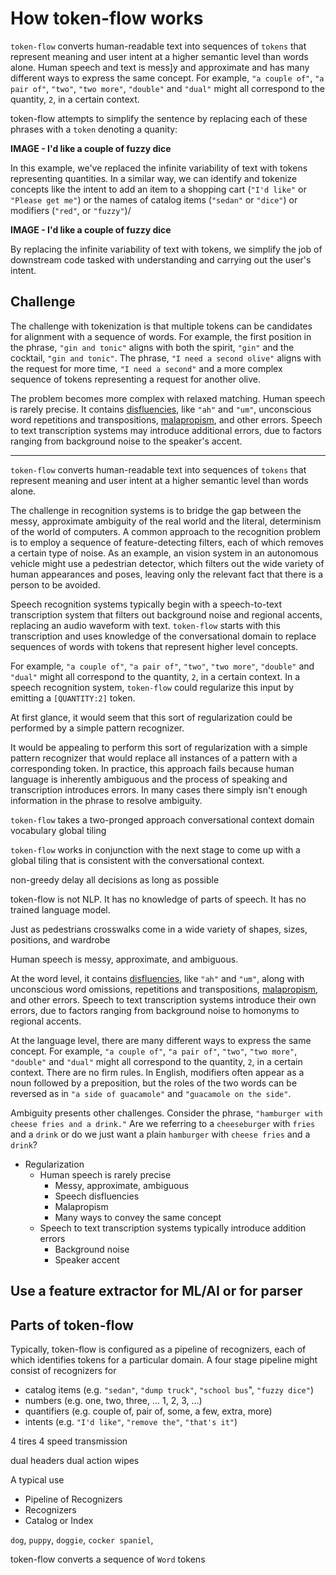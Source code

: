 # How token-flow works

`token-flow` converts human-readable text into sequences of `tokens` that represent meaning and user intent at a higher semantic level than words alone. Human speech and text is mess]y and approximate and has many different ways to express the same concept. For example, `"a couple of"`, `"a pair of"`, `"two"`, `"two more"`, `"double"` and `"dual"` might all correspond to the quantity, `2`, in a certain context.

token-flow attempts to simplify the sentence by replacing each of these phrases with a `token` denoting a quanity:

**IMAGE - I'd like a couple of fuzzy dice**

In this example, we've replaced the infinite variability of text with tokens representing quantities. In a similar way, we can identify and tokenize concepts like the intent to add an item to a shopping cart (`"I'd like"` or `"Please get me"`) or the names of catalog items (`"sedan"` or `"dice"`) or modifiers (`"red"`, or `"fuzzy"`)/

**IMAGE - I'd like a couple of fuzzy dice**

By replacing the infinite variability of text with tokens, we simplify the job of downstream code tasked with understanding and carrying out the user's intent.

## Challenge

The challenge with tokenization is that multiple tokens can be candidates for alignment with a sequence of words. For example, the first position in the phrase, `"gin and tonic"` aligns with both the spirit, `"gin"` and the cocktail, `"gin and tonic"`. The phrase, `"I need a second olive"` aligns with the request for more time, `"I need a second"` and a more complex sequence of tokens representing a request for another olive.

The problem becomes more complex with relaxed matching. Human speech is rarely precise. It contains [disfluencies](https://en.wikipedia.org/wiki/Speech_disfluency), like `"ah"` and `"um"`, unconscious word repetitions and transpositions, [malapropism](https://en.wikipedia.org/wiki/Malapropism), and other errors. Speech to text transcription systems may introduce additional errors, due to factors ranging from background noise to the speaker's accent.

------
`token-flow` converts human-readable text into sequences of `tokens` that represent meaning and user intent at a higher semantic level than words alone.

The challenge in recognition systems is to bridge the gap between the messy, approximate ambiguity of the real world and the literal, determinism of the world of computers. A common approach to the recognition problem is to employ a sequence of feature-detecting filters, each of which removes a certain type of noise. As an example, an vision system in an autonomous vehicle might use a pedestrian detector, which filters out the wide variety of human appearances and poses, leaving only the relevant fact that there is a person to be avoided.

Speech recognition systems typically begin with a speech-to-text transcription system that filters out background noise and regional accents, replacing an audio waveform with text. `token-flow` starts with this transcription and uses knowledge of the conversational domain to replace sequences of words with tokens that represent higher level concepts.

For example, `"a couple of"`, `"a pair of"`, `"two"`, `"two more"`, `"double"` and `"dual"` might all correspond to the quantity, `2`, in a certain context. In a speech recognition system, `token-flow` could regularize this input by emitting a `[QUANTITY:2]` token. 

At first glance, it would seem that this sort of regularization could be performed by a simple pattern recognizer.

It would be appealing to perform this sort of regularization with a simple pattern recognizer that would replace all instances of a pattern with a corresponding token. In practice, this approach fails because human language is inherently ambiguous and the process of speaking and transcription introduces errors. In many cases there simply isn't enough information in the phrase to resolve ambiguity.

`token-flow` takes a two-pronged approach
conversational context
domain vocabulary
global tiling

`token-flow` works in conjunction with the next stage to come up with a global tiling that is consistent with the conversational context.

non-greedy
delay all decisions as long as possible

token-flow is not NLP. It has no knowledge of parts of speech. It has no trained language model.

Just as pedestrians crosswalks come in a wide variety of shapes, sizes, positions, and wardrobe

Human speech is messy, approximate, and ambiguous.

At the word level, it contains [disfluencies](https://en.wikipedia.org/wiki/Speech_disfluency), like `"ah"` and `"um"`, along with unconscious word omissions, repetitions and transpositions, [malapropism](https://en.wikipedia.org/wiki/Malapropism), and other errors. Speech to text transcription systems introduce their own errors, due to factors ranging from background noise to homonyms to regional accents.

At the language level, there are many different ways to express the same concept. For example, `"a couple of"`, `"a pair of"`, `"two"`, `"two more"`, `"double"` and `"dual"` might all correspond to the quantity, `2`, in a certain context. There are no firm rules. In English, modifiers often appear as a noun followed by a preposition, but the roles of the two words can be reversed as in `"a side of guacamole"` and `"guacamole on the side"`.

Ambiguity presents other challenges. Consider the phrase, `"hamburger with cheese fries and a drink."` Are we referring to a `cheeseburger` with `fries` and a `drink` or do we just want a plain `hamburger` with `cheese fries` and a `drink`? 

* Regularization
    * Human speech is rarely precise
        * Messy, approximate, ambiguous
        * Speech disfluencies
        * Malapropism
        * Many ways to convey the same concept
    * Speech to text transcription systems typically introduce addition errors
        * Background noise
        * Speaker accent

## Use a feature extractor for ML/AI or for parser

## Parts of token-flow

Typically, token-flow is configured as a pipeline of recognizers, each of which identifies tokens for a particular domain. A four stage pipeline might consist of recognizers for
* catalog items (e.g. `"sedan"`, `"dump truck"`, `"school bus`", `"fuzzy dice"`)
* numbers (e.g. one, two, three, ... 1, 2, 3, ...)
* quantifiers (e.g. couple of, pair of, some, a few, extra, more)
* intents (e.g. `"I'd like"`, `"remove the"`, `"that's it"`)


4 tires
4 speed transmission

dual headers
dual action wipes

A typical use 

* Pipeline of Recognizers
* Recognizers
* Catalog or Index




 `dog`, `puppy`, `doggie`, `cocker spaniel`, 

token-flow converts a sequence of `Word` tokens 